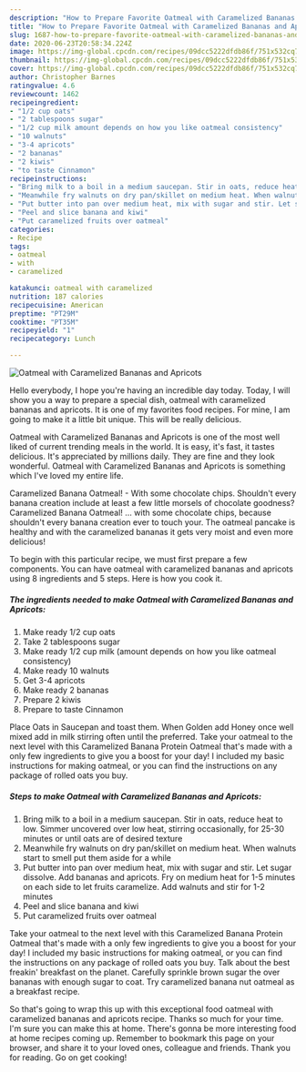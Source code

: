 ```yaml
---
description: "How to Prepare Favorite Oatmeal with Caramelized Bananas and Apricots"
title: "How to Prepare Favorite Oatmeal with Caramelized Bananas and Apricots"
slug: 1687-how-to-prepare-favorite-oatmeal-with-caramelized-bananas-and-apricots
date: 2020-06-23T20:58:34.224Z
image: https://img-global.cpcdn.com/recipes/09dcc5222dfdb86f/751x532cq70/oatmeal-with-caramelized-bananas-and-apricots-recipe-main-photo.jpg
thumbnail: https://img-global.cpcdn.com/recipes/09dcc5222dfdb86f/751x532cq70/oatmeal-with-caramelized-bananas-and-apricots-recipe-main-photo.jpg
cover: https://img-global.cpcdn.com/recipes/09dcc5222dfdb86f/751x532cq70/oatmeal-with-caramelized-bananas-and-apricots-recipe-main-photo.jpg
author: Christopher Barnes
ratingvalue: 4.6
reviewcount: 1462
recipeingredient:
- "1/2 cup oats"
- "2 tablespoons sugar"
- "1/2 cup milk amount depends on how you like oatmeal consistency"
- "10 walnuts"
- "3-4 apricots"
- "2 bananas"
- "2 kiwis"
- "to taste Cinnamon"
recipeinstructions:
- "Bring milk to a boil in a medium saucepan. Stir in oats, reduce heat to low. Simmer uncovered over low heat, stirring occasionally, for 25-30 minutes or until oats are of desired texture"
- "Meanwhile fry walnuts on dry pan/skillet on medium heat. When walnuts start to smell put them aside for a while"
- "Put butter into pan over medium heat, mix with sugar and stir. Let sugar dissolve. Add bananas and apricots. Fry on medium heat for 1-5 minutes on each side to let fruits caramelize. Add walnuts and stir for 1-2 minutes"
- "Peel and slice banana and kiwi"
- "Put caramelized fruits over oatmeal"
categories:
- Recipe
tags:
- oatmeal
- with
- caramelized

katakunci: oatmeal with caramelized 
nutrition: 187 calories
recipecuisine: American
preptime: "PT29M"
cooktime: "PT35M"
recipeyield: "1"
recipecategory: Lunch

---
```



![Oatmeal with Caramelized Bananas and Apricots](https://img-global.cpcdn.com/recipes/09dcc5222dfdb86f/751x532cq70/oatmeal-with-caramelized-bananas-and-apricots-recipe-main-photo.jpg)

Hello everybody, I hope you're having an incredible day today. Today, I will show you a way to prepare a special dish, oatmeal with caramelized bananas and apricots. It is one of my favorites food recipes. For mine, I am going to make it a little bit unique. This will be really delicious.

Oatmeal with Caramelized Bananas and Apricots is one of the most well liked of current trending meals in the world. It is easy, it's fast, it tastes delicious. It's appreciated by millions daily. They are fine and they look wonderful. Oatmeal with Caramelized Bananas and Apricots is something which I've loved my entire life.

Caramelized Banana Oatmeal! - With some chocolate chips. Shouldn&#39;t every banana creation include at least a few little morsels of chocolate goodness? Caramelized Banana Oatmeal! … with some chocolate chips, because shouldn&#39;t every banana creation ever to touch your. The oatmeal pancake is healthy and with the caramelized bananas it gets very moist and even more delicious!


To begin with this particular recipe, we must first prepare a few components. You can have oatmeal with caramelized bananas and apricots using 8 ingredients and 5 steps. Here is how you cook it.

<!--inarticleads1-->

##### The ingredients needed to make Oatmeal with Caramelized Bananas and Apricots:

1. Make ready 1/2 cup oats
1. Take 2 tablespoons sugar
1. Make ready 1/2 cup milk (amount depends on how you like oatmeal consistency)
1. Make ready 10 walnuts
1. Get 3-4 apricots
1. Make ready 2 bananas
1. Prepare 2 kiwis
1. Prepare to taste Cinnamon


Place Oats in Saucepan and toast them. When Golden add Honey once well mixed add in milk stirring often until the preferred. Take your oatmeal to the next level with this Caramelized Banana Protein Oatmeal that&#39;s made with a only few ingredients to give you a boost for your day! I included my basic instructions for making oatmeal, or you can find the instructions on any package of rolled oats you buy. 

<!--inarticleads2-->

##### Steps to make Oatmeal with Caramelized Bananas and Apricots:

1. Bring milk to a boil in a medium saucepan. Stir in oats, reduce heat to low. Simmer uncovered over low heat, stirring occasionally, for 25-30 minutes or until oats are of desired texture
1. Meanwhile fry walnuts on dry pan/skillet on medium heat. When walnuts start to smell put them aside for a while
1. Put butter into pan over medium heat, mix with sugar and stir. Let sugar dissolve. Add bananas and apricots. Fry on medium heat for 1-5 minutes on each side to let fruits caramelize. Add walnuts and stir for 1-2 minutes
1. Peel and slice banana and kiwi
1. Put caramelized fruits over oatmeal


Take your oatmeal to the next level with this Caramelized Banana Protein Oatmeal that&#39;s made with a only few ingredients to give you a boost for your day! I included my basic instructions for making oatmeal, or you can find the instructions on any package of rolled oats you buy. Talk about the best freakin&#39; breakfast on the planet. Carefully sprinkle brown sugar the over bananas with enough sugar to coat. Try caramelized banana nut oatmeal as a breakfast recipe. 

So that's going to wrap this up with this exceptional food oatmeal with caramelized bananas and apricots recipe. Thanks so much for your time. I'm sure you can make this at home. There's gonna be more interesting food at home recipes coming up. Remember to bookmark this page on your browser, and share it to your loved ones, colleague and friends. Thank you for reading. Go on get cooking!
